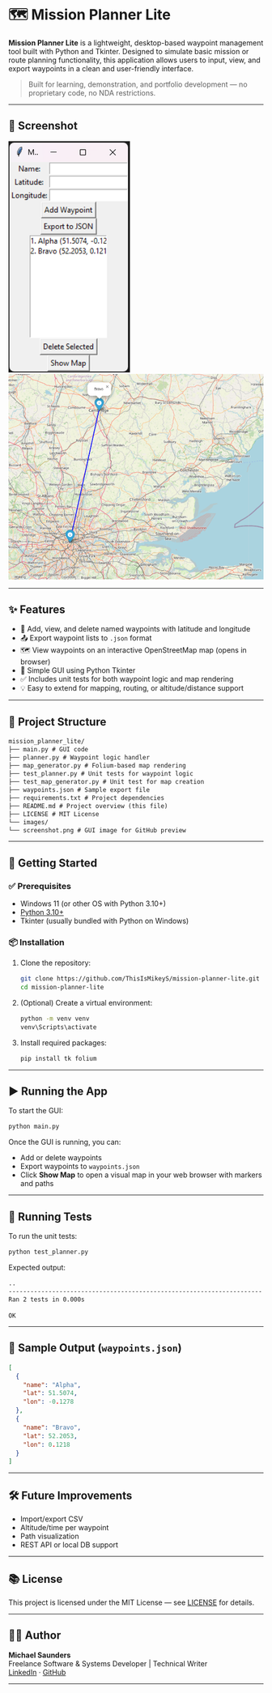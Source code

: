 
# 🗺️ Mission Planner Lite

**Mission Planner Lite** is a lightweight, desktop-based waypoint management tool built with Python and Tkinter. Designed to simulate basic mission or route planning functionality, this application allows users to input, view, and export waypoints in a clean and user-friendly interface.

> Built for learning, demonstration, and portfolio development — no proprietary code, no NDA restrictions.

---

## 📸 Screenshot

![GUI Screenshot](images/gui-screenshot.png)
![Display Map Screenshot](images/map-screenshot.png)

---

## ✨ Features

- 🧭 Add, view, and delete named waypoints with latitude and longitude
- 📤 Export waypoint lists to `.json` format
- 🗺️ View waypoints on an interactive OpenStreetMap map (opens in browser)
- 🧼 Simple GUI using Python Tkinter
- ✅ Includes unit tests for both waypoint logic and map rendering
- 💡 Easy to extend for mapping, routing, or altitude/distance support

---

## 📁 Project Structure

```
mission_planner_lite/
├── main.py # GUI code
├── planner.py # Waypoint logic handler
├── map_generator.py # Folium-based map rendering
├── test_planner.py # Unit tests for waypoint logic
├── test_map_generator.py # Unit test for map creation
├── waypoints.json # Sample export file
├── requirements.txt # Project dependencies
├── README.md # Project overview (this file)
├── LICENSE # MIT License
└── images/
└── screenshot.png # GUI image for GitHub preview
```

---

## 🚀 Getting Started

### ✅ Prerequisites

- Windows 11 (or other OS with Python 3.10+)
- [Python 3.10+](https://www.python.org/downloads/)
- Tkinter (usually bundled with Python on Windows)

### 📦 Installation

1. Clone the repository:
   ```bash
   git clone https://github.com/ThisIsMikeyS/mission-planner-lite.git
   cd mission-planner-lite
   ```

2. (Optional) Create a virtual environment:
   ```bash
   python -m venv venv
   venv\Scripts\activate
   ```

3. Install required packages:
   ```bash
   pip install tk folium
   ```

---

## ▶️ Running the App

To start the GUI:
```bash
python main.py
```

Once the GUI is running, you can:
- Add or delete waypoints
- Export waypoints to `waypoints.json`
- Click **Show Map** to open a visual map in your web browser with markers and paths

---

## 🧪 Running Tests

To run the unit tests:
```bash
python test_planner.py
```

Expected output:
```
..
----------------------------------------------------------------------
Ran 2 tests in 0.000s

OK
```

---

## 💾 Sample Output (`waypoints.json`)
```json
[
  {
    "name": "Alpha",
    "lat": 51.5074,
    "lon": -0.1278
  },
  {
    "name": "Bravo",
    "lat": 52.2053,
    "lon": 0.1218
  }
]
```

---

## 🛠️ Future Improvements

- Import/export CSV
- Altitude/time per waypoint
- Path visualization
- REST API or local DB support

---

## 📚 License

This project is licensed under the MIT License — see [LICENSE](LICENSE) for details.

---

## 🧑‍💻 Author

**Michael Saunders**  
Freelance Software & Systems Developer | Technical Writer  
[LinkedIn](https://www.linkedin.com/in/michael-saunders-805785128/) · [GitHub](https://github.com/ThisIsMikeyS)

---
